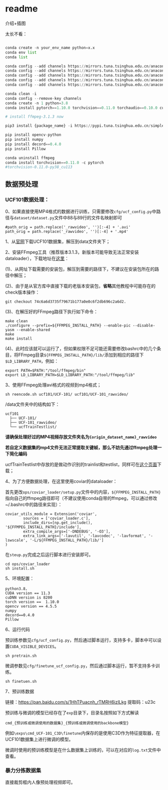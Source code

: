 # readme

介绍+插图

太长不看：

```python

conda create -n your_env_name python=x.x
conda env list
conda list

conda config --add channels https://mirrors.tuna.tsinghua.edu.cn/anaconda/pkgs/main
conda config --add channels https://mirrors.tuna.tsinghua.edu.cn/anaconda/pkgs/free
conda config --add channels https://mirrors.tuna.tsinghua.edu.cn/anaconda/pkgs/r
conda config --add channels https://mirrors.tuna.tsinghua.edu.cn/anaconda/pkgs/pro
conda config --add channels https://mirrors.tuna.tsinghua.edu.cn/anaconda/pkgs/msys2

conda clean -i
conda config --remove-key channels
conda create -n 1 python=3.8
conda install pytorch==1.10.0 torchvision==0.11.0 torchaudio==0.10.0 cudatoolkit=11.3 -c pytorch -c conda-forge

# install ffmpeg-3.1.3 now

pip3 install {package_name} -i https://pypi.tuna.tsinghua.edu.cn/simple

pip install opencv-python
pip install numpy
pip install decord==0.4.0
pip install Pillow

conda uninstall ffmpeg
conda install torchvision==0.11.0 -c pytorch
#torchvision-0.11.0-py38_cu113
```



## 数据预处理

### UCF101数据处理：

0、如果直接使用MP4格式的数据进行训练，只需要修改```cfg/ucf_config.py```中路径与```dataset/dataset.py```文件中88与89行的文件名映射即可

```
#path_orig = path.replace('_rawvideo', '')[:-4] + '.avi'
path_orig = path.replace('_rawvideo', '')[:-4] + '.mp4'
```

1、从[官网](https://www.crcv.ucf.edu/datasets/human-actions/ucf101/UCF101.rar)下载UCF101数据集，解压到data文件夹下；

2、安装FFmpeg工具（推荐版本3.1.3，新版本可能导致无法正常安装dataloader），下载地址在[这里](http://www.ffmpeg.org/releases/)：

(1)、从网址下载需要的安装包，解压到需要的路径下，不建议在安装包所在的路径中解压；

(2)、由于是从官方库中直接下载的老版本安装包，**省略**其他教程中可能存在的check版本操作：

```
git checkout 74c6a6d3735f79671b177a0e0c6f2db696c2a6d2.
```

(3)、在解压好的FFmpeg路径下执行如下命令：

```
make clean
./configure --prefix=${FFMPEG_INSTALL_PATH} --enable-pic --disable-yasm --enable-shared
make
make install
```

(4)、此时应该就可以运行了，但如果权限不足可能还需要修改bashrc中的几个条目，将FFmpeg目录`${FFMPEG_INSTALL_PATH}/lib/`添加到相应的路径下`$LD_LIBRARY_PATH`，例如：

```
export PATH=$PATH:"/tool/ffmpeg/bin"
export LD_LIBRARY_PATH=$LD_LIBRARY_PATH:"/tool/ffmpeg/lib"
```

3、使用FFmpeg处理avi格式的视频到mp4格式；

```
sh reencode.sh ucf101/UCF-101/ ucf101/UCF-101_rawvideo/
```

/data文件夹中的结构如下：

```
ucf101
  ├── UCF-101/
  ├── UCF-101_rawvideo/
  └── ucfTrainTestlist/
```

**请确保处理好过的MP4视频存放文件夹名为```{origin_dataset_name}_rawvideo```**

**若自定义数据集的mp4文件无法正常提取关键帧，那么不妨先通过ffmpeg处理一下简化编码**

ucfTrainTestlist中存放的是做动作识别的trainlist和testlist，同样可在[这个页面](https://www.crcv.ucf.edu/wp-content/uploads/2019/03/UCF101TrainTestSplits-RecognitionTask.zip)下载；

4、为了方便数据处理，在这里使用coviar的dataloader：

首先更改`ops/coviar_loader/setup.py`文件中的内容，`${FFMPEG_INSTALL_PATH}`指向自己的ffmpeg路径即可（不建议使用conda自带的ffmpeg，可以通过修改~/.bashrc中的路径来实现）：

```
coviar_utils_module = Extension('coviar',
		sources = ['coviar_loader.c'],
		include_dirs=[np.get_include(), '${FFMPEG_INSTALL_PATH}/include'],
		extra_compile_args=['-DNDEBUG', '-O3'],
		extra_link_args=['-lavutil', '-lavcodec', '-lavformat', '-lswscale', '-L/${FFMPEG_INSTALL_PATH}/lib/']
)
```

在`steup.py`完成之后运行脚本进行安装即可。

```
cd ops/coviar_loader
sh install.sh
```

5、环境配置：

```
python3.8，
CUDA version == 11.3
cuDNN version is 8200
torch version ==  1.10.0
opencv version == 4.5.5
numpy
decord==0.4.0
Pillow
```

6、运行代码

预训练参数见`cfg/ucf_config.py`，然后通过脚本运行，支持多卡，脚本中可以设置`CUDA_VISIBLE_DEVICES`。

```
sh pretrain.sh
```

微调参数见`cfg/finetune_ucf_config.py`，然后通过脚本运行，暂不支持多卡训练。

```
sh finetuen.sh
```

7、预训练数据

链接：https://pan.baidu.com/s/1HhTPuacnh_rTMRH6izILkg  提取码：u23c

预训练与微调的模型已经存在了```exp```目录下，目录名按照如下方式解读

```
cmd_{预训练或微调使用的数据集}_{预训练或微调使用的backbone模型}
```

例如```\exps\cmd_UCF-101_C3D\finetune```内保存的是使用C3D作为特征提取器，在UCF101数据集上进行微调的模型。

微调时使用的预训练模型是在什么数据集上训练的，可以在对应的```log.txt```文件中查看。

### 暴力分拣数据集

直接裁剪框内人像预处理视频即可。

